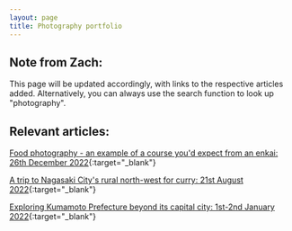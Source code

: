 ```yaml
---
layout: page
title: Photography portfolio
---
```

## Note from Zach:

This page will be updated accordingly, with links to the respective articles added. Alternatively, you can always use the search function to look up "photography".

## Relevant articles:

[Food photography - an example of a course you'd expect from an enkai: 26th December 2022](https://zachary-2w-tan.com/2022/12/27/enkai261222){:target="_blank"}

[A trip to Nagasaki City's rural north-west for curry: 21st August 2022](https://zachary-2w-tan.com/2022/08/23/beyond-the-horizon){:target="_blank"}

[Exploring Kumamoto Prefecture beyond its capital city: 1st-2nd January 2022](https://zachary-2w-tan.com/2022/01/12/kumamotonyd2022){:target="_blank"}
